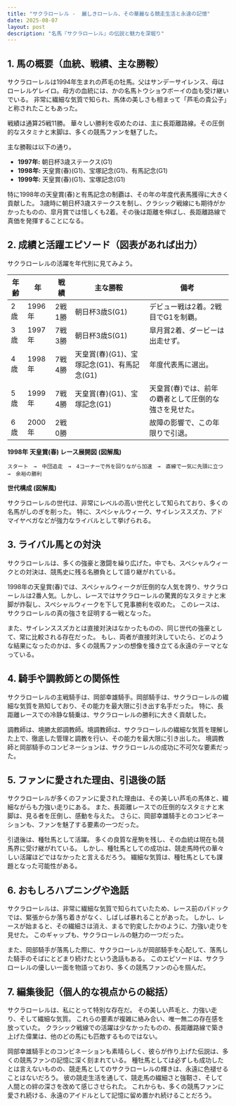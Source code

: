 ```yaml
---
title: "サクラローレル -  麗しきローレル、その華麗なる競走生活と永遠の記憶"
date: 2025-08-07
layout: post
description: "名馬『サクラローレル』の伝説と魅力を深堀り"
---
```


## 1. 馬の概要（血統、戦績、主な勝鞍）

サクラローレルは1994年生まれの芦毛の牡馬。父はサンデーサイレンス、母はローレルゲレイロ。母方の血統には、かの名馬トウショウボーイの血も受け継いでいる。  非常に繊細な気質で知られ、馬体の美しさも相まって「芦毛の貴公子」と称されたこともあった。

戦績は通算25戦11勝。  華々しい勝利を収めたのは、主に長距離路線。その圧倒的なスタミナと末脚は、多くの競馬ファンを魅了した。

主な勝鞍は以下の通り。

* **1997年:**  朝日杯3歳ステークス(G1)
* **1998年:**  天皇賞(春)(G1)、宝塚記念(G1)、有馬記念(G1)
* **1999年:**  天皇賞(春)(G1)、宝塚記念(G1)


特に1998年の天皇賞(春)と有馬記念の制覇は、その年の年度代表馬獲得に大きく貢献した。  3歳時に朝日杯3歳ステークスを制し、クラシック戦線にも期待がかかったものの、皐月賞では惜しくも2着。その後は距離を伸ばし、長距離路線で真価を発揮することになる。


## 2. 成績と活躍エピソード（図表があれば出力）

サクラローレルの活躍を年代別に見てみよう。

| 年齢 | 年 | 戦績 | 主な勝鞍 | 備考 |
|---|---|---|---|---|
| 2歳 | 1996年 | 2戦1勝 | 朝日杯3歳S(G1) |  デビュー戦は2着。2戦目でG1を制覇。 |
| 3歳 | 1997年 | 7戦3勝 | 朝日杯3歳S(G1) | 皐月賞2着、ダービーは出走せず。 |
| 4歳 | 1998年 | 7戦4勝 | 天皇賞(春)(G1)、宝塚記念(G1)、有馬記念(G1) | 年度代表馬に選出。 |
| 5歳 | 1999年 | 7戦4勝 | 天皇賞(春)(G1)、宝塚記念(G1) | 天皇賞(春)では、前年の覇者として圧倒的な強さを見せた。 |
| 6歳 | 2000年 | 2戦0勝 |  |  故障の影響で、この年限りで引退。 |


**1998年 天皇賞(春) レース展開図 (図解風)**

```
スタート　→　中団追走　→　4コーナーで外を回りながら加速　→　直線で一気に先頭に立つ　→　余裕の勝利
```

**世代構成 (図解風)**

サクラローレルの世代は、非常にレベルの高い世代として知られており、多くの名馬がしのぎを削った。  特に、スペシャルウィーク、サイレンススズカ、アドマイヤベガなどが強力なライバルとして挙げられる。


## 3. ライバル馬との対決

サクラローレルは、多くの強豪と激闘を繰り広げた。中でも、スペシャルウィークとの対決は、競馬史に残る名勝負として語り継がれている。

1998年の天皇賞(春)では、スペシャルウィークが圧倒的な人気を誇り、サクラローレルは2番人気。しかし、レースではサクラローレルの驚異的なスタミナと末脚が炸裂し、スペシャルウィークを下して見事勝利を収めた。  このレースは、サクラローレルの真の強さを証明する一戦となった。

また、サイレンススズカとは直接対決はなかったものの、同じ世代の強豪として、常に比較される存在だった。  もし、両者が直接対決していたら、どのような結果になったのかは、多くの競馬ファンの想像を掻き立てる永遠のテーマとなっている。


## 4. 騎手や調教師との関係性

サクラローレルの主戦騎手は、岡部幸雄騎手。岡部騎手は、サクラローレルの繊細な気質を熟知しており、その能力を最大限に引き出す名手だった。  特に、長距離レースでの冷静な騎乗は、サクラローレルの勝利に大きく貢献した。

調教師は、境勝太郎調教師。境調教師は、サクラローレルの繊細な気質を理解した上で、徹底した管理と調教を行い、その能力を最大限に引き出した。  境調教師と岡部騎手のコンビネーションは、サクラローレルの成功に不可欠な要素だった。


## 5. ファンに愛された理由、引退後の話

サクラローレルが多くのファンに愛された理由は、その美しい芦毛の馬体と、繊細ながらも力強い走りにある。  また、長距離レースでの圧倒的なスタミナと末脚は、見る者を圧倒し、感動を与えた。  さらに、岡部幸雄騎手とのコンビネーションも、ファンを魅了する要素の一つだった。

引退後は、種牡馬として活躍。  多くの良質な産駒を残し、その血統は現在も競馬界に受け継がれている。  しかし、種牡馬としての成功は、競走馬時代の華々しい活躍ほどではなかったと言えるだろう。  繊細な気質は、種牡馬としても課題となった可能性がある。


## 6. おもしろハプニングや逸話

サクラローレルは、非常に繊細な気質で知られていたため、レース前のパドックでは、緊張からか落ち着きがなく、しばしば暴れることがあった。  しかし、レースが始まると、その繊細さは消え、まるで豹変したかのように、力強い走りを見せた。  このギャップも、サクラローレルの魅力の一つだった。

また、岡部騎手が落馬した際に、サクラローレルが岡部騎手を心配して、落馬した騎手のそばにとどまり続けたという逸話もある。  このエピソードは、サクラローレルの優しい一面を物語っており、多くの競馬ファンの心を掴んだ。


## 7. 編集後記（個人的な視点からの総括）

サクラローレルは、私にとって特別な存在だ。  その美しい芦毛と、力強い走り、そして繊細な気質。  これらの要素が複雑に絡み合い、唯一無二の存在感を放っていた。  クラシック戦線での活躍は少なかったものの、長距離路線で築き上げた偉業は、他のどの馬にも匹敵するものではない。

岡部幸雄騎手とのコンビネーションも素晴らしく、彼らが作り上げた伝説は、多くの競馬ファンの記憶に深く刻まれている。  種牡馬としては必ずしも成功したとは言えないものの、競走馬としてのサクラローレルの輝きは、永遠に色褪せることはないだろう。  彼の競走生活を通して、競走馬の繊細さと強靭さ、そして人間との絆の深さを改めて感じさせられた。  これからも、多くの競馬ファンに愛され続ける、永遠のアイドルとして記憶に留め置かれ続けることだろう。
